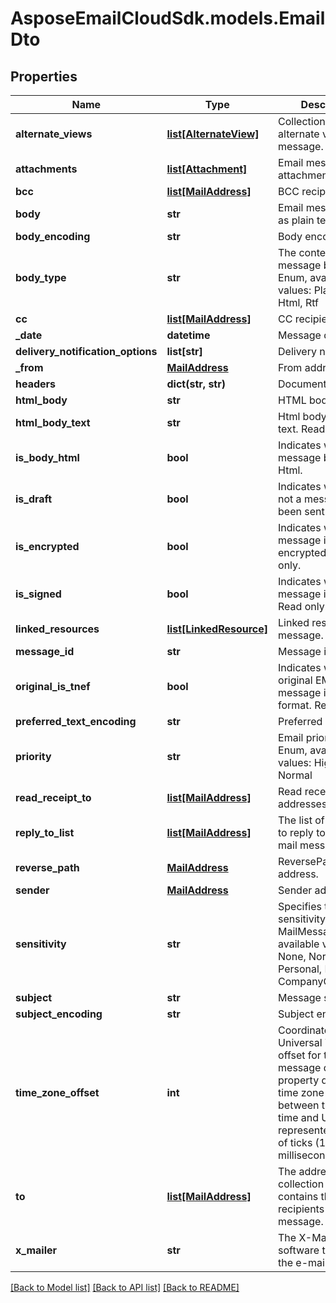 # AsposeEmailCloudSdk.models.EmailDto
## Properties
Name | Type | Description | Notes
------------ | ------------- | ------------- | -------------
**alternate_views** | [**list[AlternateView]**](AlternateView.md) | Collection of alternate views of message.              | [optional] 
**attachments** | [**list[Attachment]**](Attachment.md) | Email message attachments.              | [optional] 
**bcc** | [**list[MailAddress]**](MailAddress.md) | BCC recipients.              | [optional] 
**body** | **str** | Email message body as plain text.              | [optional] 
**body_encoding** | **str** | Body encoding.              | [optional] 
**body_type** | **str** | The content type of message body. Enum, available values: PlainText, Html, Rtf | 
**cc** | [**list[MailAddress]**](MailAddress.md) | CC recipients.              | [optional] 
**_date** | **datetime** | Message date.              | 
**delivery_notification_options** | **list[str]** | Delivery notifications.              | [optional] 
**_from** | [**MailAddress**](MailAddress.md) | From address.              | [optional] 
**headers** | **dict(str, str)** | Document headers.              | [optional] 
**html_body** | **str** | HTML body.              | [optional] 
**html_body_text** | **str** | Html body as plain text. Read only.              | [optional] 
**is_body_html** | **bool** | Indicates whether the message body is in Html.              | 
**is_draft** | **bool** | Indicates whether or not a message has been sent.              | 
**is_encrypted** | **bool** | Indicates whether the message is encrypted. Read only.              | 
**is_signed** | **bool** | Indicates whether the message is signed. Read only.              | 
**linked_resources** | [**list[LinkedResource]**](LinkedResource.md) | Linked resources of message.              | [optional] 
**message_id** | **str** | Message id.              | [optional] 
**original_is_tnef** | **bool** | Indicates whether original EML message is in TNEF format. Read only.              | 
**preferred_text_encoding** | **str** | Preferred encoding.              | [optional] 
**priority** | **str** | Email priority status. Enum, available values: High, Low, Normal | 
**read_receipt_to** | [**list[MailAddress]**](MailAddress.md) | Read receipt addresses.              | [optional] 
**reply_to_list** | [**list[MailAddress]**](MailAddress.md) | The list of addresses to reply to for the mail message.              | [optional] 
**reverse_path** | [**MailAddress**](MailAddress.md) | ReversePath address.              | [optional] 
**sender** | [**MailAddress**](MailAddress.md) | Sender address.              | [optional] 
**sensitivity** | **str** | Specifies the sensitivity of a MailMessage. Enum, available values: None, Normal, Personal, Private, CompanyConfidential | 
**subject** | **str** | Message subject.              | [optional] 
**subject_encoding** | **str** | Subject encoding.              | [optional] 
**time_zone_offset** | **int** | Coordinated Universal Time (UTC) offset for the message dates. This property defines the time zone difference, between the local time and UTC represented as count of ticks (10 000 per millisecond).              | [optional] 
**to** | [**list[MailAddress]**](MailAddress.md) | The address collection that contains the recipients of message.              | [optional] 
**x_mailer** | **str** | The X-Mailer the software that created the e-mail message.              | [optional] 



[[Back to Model list]](README.md#documentation-for-models) [[Back to API list]](README.md#documentation-for-api-endpoints) [[Back to README]](README.md)


